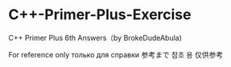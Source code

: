 # C++-Primer-Plus-Exercise
C++ Primer Plus 6th Answers（by BrokeDudeAbula)

For reference only
только для справки
参考まで
참조 용
仅供参考
